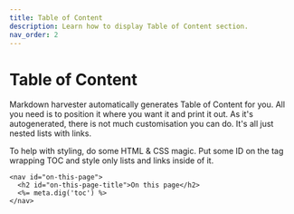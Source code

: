 ```yaml
---
title: Table of Content
description: Learn how to display Table of Content section.
nav_order: 2
---
```


# Table of Content

Markdown harvester automatically generates Table of Content for you. All you need is to position it where you want it and print it out. As it's autogenerated, there is not much customisation you can do. It's all just nested lists with links.

To help with styling, do some HTML & CSS magic. Put some ID on the tag wrapping TOC and style only lists and links inside of it.

```erb
<nav id="on-this-page">
  <h2 id="on-this-page-title">On this page</h2>
  <%= meta.dig('toc') %>
</nav>
```
